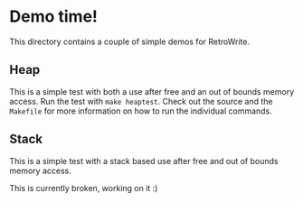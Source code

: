 # Demo time!

This directory contains a couple of simple demos for RetroWrite.

## Heap

This is a simple test with both a use after free and an out of
bounds memory access. Run the test with `make heaptest`. Check
out the source and the `Makefile` for more information on how
to run the individual commands.


## Stack

This is a simple test with a stack based use after free and 
out of bounds memory access.

This is currently broken, working on it :)